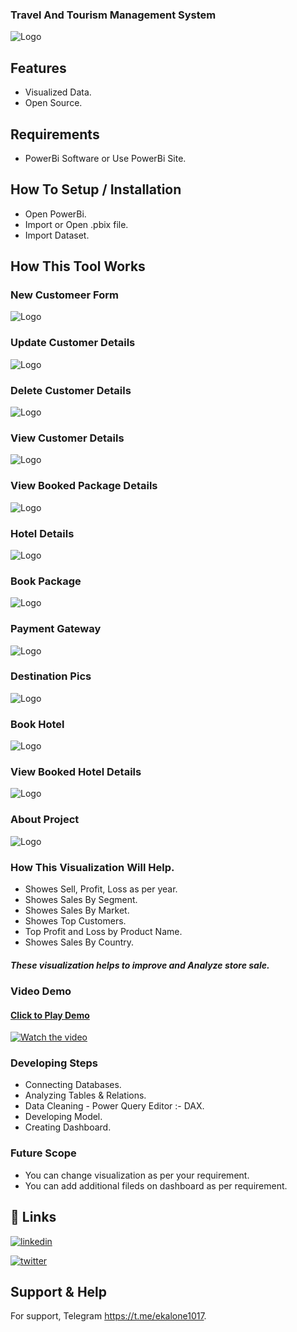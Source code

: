 
###  Travel And Tourism Management System

 ![Logo](https://raw.githubusercontent.com/pkiran1017/Travel-And-Tourism-Management-System/main/Screenshots/Home.png)

## Features

- Visualized Data.
- Open Source.

## Requirements
- PowerBi Software or Use PowerBi Site.

## How To Setup / Installation

- Open PowerBi.
- Import or Open .pbix file.
- Import Dataset.

## How This Tool Works

### New Customeer Form
![Logo](https://raw.githubusercontent.com/pkiran1017/Travel-And-Tourism-Management-System/main/Screenshots/Add%20Cus.jpg)

### Update Customer Details
![Logo](https://raw.githubusercontent.com/pkiran1017/Travel-And-Tourism-Management-System/main/Screenshots/Update%20Cus.jpg)

### Delete Customer Details
![Logo](https://raw.githubusercontent.com/pkiran1017/Travel-And-Tourism-Management-System/main/Screenshots/Del%20cus.jpg)

### View Customer Details
![Logo](https://raw.githubusercontent.com/pkiran1017/Travel-And-Tourism-Management-System/main/Screenshots/View%20Cus.jpg)

### View Booked Package Details
![Logo](https://raw.githubusercontent.com/pkiran1017/Travel-And-Tourism-Management-System/main/Screenshots/Check%20Bokked%20PAck.jpg)

### Hotel Details
![Logo](https://raw.githubusercontent.com/pkiran1017/Travel-And-Tourism-Management-System/main/Screenshots/View%20Hotels.jpg)

### Book Package
![Logo](https://raw.githubusercontent.com/pkiran1017/Travel-And-Tourism-Management-System/main/Screenshots/Book%20Pack.jpg)

### Payment Gateway
![Logo](https://raw.githubusercontent.com/pkiran1017/Travel-And-Tourism-Management-System/main/Screenshots/payment%20.jpg)

### Destination Pics
![Logo](https://raw.githubusercontent.com/pkiran1017/Travel-And-Tourism-Management-System/main/Screenshots/Destination.jpg)

### Book Hotel
![Logo](https://raw.githubusercontent.com/pkiran1017/Travel-And-Tourism-Management-System/main/Screenshots/book%20hotel.jpg)

### View Booked Hotel Details
![Logo](https://raw.githubusercontent.com/pkiran1017/Travel-And-Tourism-Management-System/main/Screenshots/View%20Booked%20Hotel.jpg)


### About Project
![Logo](https://raw.githubusercontent.com/pkiran1017/Travel-And-Tourism-Management-System/main/Screenshots/About.jpg)

### How This Visualization Will Help.
- Showes Sell, Profit, Loss as per year.
- Showes Sales By Segment.
- Showes Sales By Market.
- Showes Top Customers.
- Top Profit and Loss by Product Name.
- Showes Sales By Country.
##### These visualization helps to improve and Analyze store sale.

### Video Demo
#### [Click to Play Demo](https://youtu.be/sdRoXEqVE0g)
[![Watch the video](https://raw.githubusercontent.com/pkiran1017/Global-Store-Sales-Analysis-And-Visualization/main/Screenshots/livedemo.gif)](https://youtu.be/sdRoXEqVE0g)

### Developing Steps

- Connecting Databases.
- Analyzing Tables & Relations.
- Data Cleaning - Power Query Editor :- DAX.
- Developing Model.
- Creating Dashboard.

### Future Scope

- You can change visualization as per your requirement.
- You can add additional fileds on dashboard as per requirement.

## 🔗 Links
[![linkedin](https://img.shields.io/badge/linkedin-0A66C2?style=for-the-badge&logo=linkedin&logoColor=white)](https://www.linkedin.com/in/pkiran101714)

[![twitter](https://img.shields.io/badge/twitter-1DA1F2?style=for-the-badge&logo=twitter&logoColor=white)](https://twitter.com/Pkiran101714)


## Support & Help

For support, Telegram https://t.me/ekalone1017.
